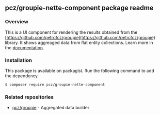
pcz/groupie-nette-component package readme
---------------------------------

### Overview
This is a UI component for rendering the results obtained from the [https://github.com/petrofcz/groupie](https://github.com/petrofcz/groupie) library.
It shows aggreaged data from flat entity collections.
Learn more in the [documentation](./docs/en/index.md).

### Installation
This package is available on packagist. Run the following command to add the dependency.

```sh
$ composer require pcz/groupie-nette-component
```

### Related repositories
- [pcz/groupie](https://github.com/petrofcz/groupie) - Aggregated data builder